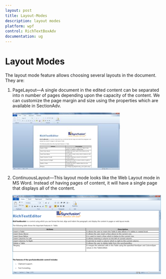 ```yaml
---
layout: post
title: Layout-Modes
description: layout modes
platform: wpf
control: RichTextBoxAdv
documentation: ug
---
```


# Layout Modes

The layout mode feature allows choosing several layouts in the document. They are:

1. PageLayout—A single document in the edited content can be separated into n number of pages depending upon the capacity of the content. We can customize the page margin and size using the properties which are available in SectionAdv.



   ![](Layout-Modes_images/Layout-Modes_img1.jpeg)





2. ContinuousLayout—This layout mode looks like the Web Layout mode in MS Word. Instead of having pages of content, it will have a single page that displays all of the content.



   ![](Layout-Modes_images/Layout-Modes_img2.png)



